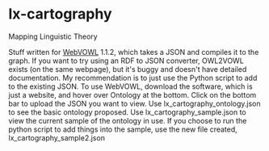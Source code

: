 # lx-cartography
Mapping Linguistic Theory
<div>
  Stuff written for <a href = "http://vowl.visualdataweb.org/webvowl.html">WebVOWL</a> 1.1.2, which takes a JSON and compiles it to the graph. If you want to try using an RDF to JSON converter, OWL2VOWL exists (on the same webpage), but it's buggy and doesn't have detailed documentation. My recommendation is to just use the Python script to add to the existing JSON. 
  To use WebVOWL, download the software, which is just a website, and hover over Ontology at the bottom. Click on the bottom bar to upload the JSON you want to view. Use lx_cartography_ontology.json to see the basic ontology proposed. Use lx_cartography_sample.json to view the current sample of the ontology in use. If you choose to run the python script to add things into the sample, use the new file created, lx_cartography_sample2.json
</div>
